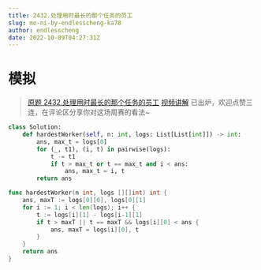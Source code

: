 ```yaml
---
title: 2432.处理用时最长的那个任务的员工
slug: mo-ni-by-endlesscheng-ka78
author: endlesscheng
date: 2022-10-09T04:27:31Z
---
```

# 模拟
 
> [原题 2432.处理用时最长的那个任务的员工](https://leetcode.cn/problems/the-employee-that-worked-on-the-longest-task)
[视频讲解](https://www.bilibili.com/video/BV11d4y1i7Gs) 已出炉，欢迎点赞三连，在评论区分享你对这场周赛的看法~

```py [sol1-Python3]
class Solution:
    def hardestWorker(self, n: int, logs: List[List[int]]) -> int:
        ans, max_t = logs[0]
        for (_, t1), (i, t) in pairwise(logs):
            t -= t1
            if t > max_t or t == max_t and i < ans:
                ans, max_t = i, t
        return ans
```

```go [sol1-Go]
func hardestWorker(n int, logs [][]int) int {
	ans, maxT := logs[0][0], logs[0][1]
	for i := 1; i < len(logs); i++ {
		t := logs[i][1] - logs[i-1][1]
		if t > maxT || t == maxT && logs[i][0] < ans {
			ans, maxT = logs[i][0], t
		}
	}
	return ans
}
```
